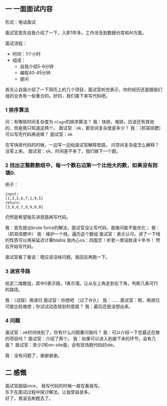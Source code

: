 ## 一 一面面试内容

形式：电话面试

面试官首先自我介绍了一下，入职1年多。工作涉及到数据仓库和AI方面。

面试流程：
- 时间：1个小时
- 组成：
	- 自我介绍5-8分钟
	- 编程40-45分钟
	- 提问


首先让自我介绍了一下简历上的几个项目，面试官听完表示，你的经历还是跟我们组的业务有一些重合的。好的，我们接下来写代码吧。

### 1 排序算法
问：有哪些时间复杂度为 `nlogn`的排序算法？
我：快排，堆排。应该还有其他的，但是我只知道这两个。
面试官：ok，那空间复杂度是多少？
我：（抓耳挠腮）可以写完代码再说嘛？
面试官：ok

在写快排代码的时候，一边写一边给面试官解释思路。
问空间复杂度怎么解释？没答上来。
面试官：ok，时间差不多了，我们做下一个题。

### 2 找出正整数数组中，每一个数右边第一个比他大的数，如果没有则填0.
例子：
```
input: 
[1,3,2,6,7,1,9,5]
return:
[3,6,6,7,9,9,0,0]
```
仍然是希望我先讲思路再写代码。

我：首先提出brute force的解法，面试官没让写代码，直接问能不能优化；
我：（抓耳挠腮中）
我：维护一个栈，遍历这个数组
面试官：表示认可。讲了一下栈的性质可以用来延迟计算blabla
我内心os：四国艺！听君一席话胜读十年书！
然后开始写代码。

面试官看了看说：嗯应该没啥问题。我回去再跑一下。

### 3 迷宫寻路
给定二维数组，其中0表示路，1表示墙。让从左上角走到右下角，判断几条可行的路径。

我：（试探）用递归
面试官：你想吧
（过了许久）
我：……
面试官：嗯，用递归可能比较难想；你试试动态规划的思路？
我：最后还是没想出来。

### 4 问题
面试官：ok时间快到了，你有什么问题要问我吗？
我：可以介绍一下您最近在做的项目吗？
面试官：介绍了两个。
我：如果可以进入到接下来的环节，会有几面？
面试官：至少2轮on-site面，会有现场跑代码的ide。

我：没有问题了，谢谢谢谢。

## 二 感慨
面试官超级nice， 我写代码的时候一直在看我写。  
乐于在面试过程中探讨解法，让我受益良多。  
好了，我滚去刷题去了。  